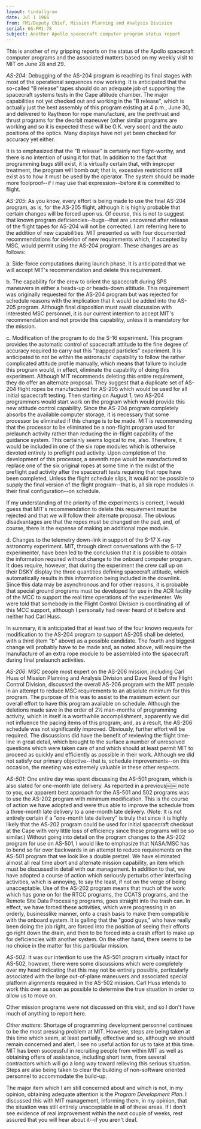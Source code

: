 ```yaml
---
layout: tindallgram
date: Jul 1 1966
from: FM1/Deputy Chief, Mission Planning and Analysis Division
serial: 66-FM1-78
subject: Another Apollo spacecraft computer program status report
---
```

This is another of my gripping reports on the status of the Apollo spacecraft
computer programs and the associated matters based on my weekly visit
to MIT on June 28 and 29.

_AS-204_: Debugging of the AS-204 program is reaching its final stages
with most of the operational sequences now working. It is anticipated
that the so-called "B release" tapes should do an adequate job of supporting
the spacecraft systems tests in the Cape altitude chamber. The
major capabilities not yet checked out and working in the "B release",
which is actually just the best assembly of this program existing at
4 p.m., June 30, and delivered to Raytheon for rope manufacture, are the
prethrust and thrust programs for the deorbit maneuver (other similar
programs are working and so it is expected these will be O.K. very soon)
and the auto positions of the optics. Many displays have not yet been
checked for accuracy yet either.

It is to emphasized that the "B release" is certainly not flight-worthy,
and there is no intention of using it for that. In addition to
the fact that programming bugs still exist, it is virtually certain that,
with improper treatment, the program will bomb out; that is, excessive restrictions
still exist as to how it must be used by the operator. The
system should be made more foolproof--if I may use that expression--before
it is committed to flight.

_AS-205_: As you know, every effort is being made to use the final
AS-204 program, as is, for the AS-205 flight, although it is highly
probable that certain changes will be forced upon us. Of course, this
is not to suggest that known program deficiencies--bugs--that are uncovered
after release of the flight tapes for AS-204 will not be corrected.
I am referring here to the addition of new capabilities. MIT
presented us with four documented recommendations for deletion of new
requirements which, if accepted by MSC, would permit using the AS-204
program. These changes are as follows:

a. Side-force computations during launch phase. It is anticipated
that we will accept MIT's recommendation and delete this requirement.

b. The capability for the crew to orient the spacecraft during
SPS maneuvers in either a heads-up or heads-down attitude. This requirement
was originally requested for the AS-204 program but was rejected for 
schedule reasons with the implication that it would be added into the
AS-205 program. Although final disposition must await discussion 
with interested MSC personnel, it is our current intention to accept MIT's 
recommendation and not provide this capability, unless it is mandatory 
for the mission.

c. Modification of the program to do the S-16 experiment. This
program provides the automatic control of spacecraft attitude to the fine 
degree of accuracy required to carry out this "trapped particles" experiment. 
It is anticipated to not be within the astronauts' capability to 
follow the rather complicated attitude profile manually, which means that 
failure to include this program would, in effect, eliminate the capability 
of doing this experiment. Although MIT recommends deleting this entire 
requirement, they do offer an alternate proposal. They suggest that a 
duplicate set of AS-204 flight ropes be manufactured for AS-205 which 
would be used for all initial spacecraft testing. Then starting on
August 1, two AS-204 programmers would start work on the program which 
would provide this new attitude control capability. Since the AS-204 
program completely absorbs the available computer storage, it is necessary 
that some processor be eliminated if this change is to be made.
MIT is recommending that the processor to be eliminated be a non-flight 
program used for prelaunch activity rather than reducing the in-flight
capability of the guidance system. This certainly seems logical to me, 
also. Therefore, it would be included in one of the six rope modules 
which is otherwise devoted entirely to preflight pad activity. Upon 
completion of the development of this processor, a seventh rope would 
be manufactured to replace one of the six original ropes at some time
in the midst of the preflight pad activity after the spacecraft tests 
requiring that rope have been completed, Unless the flight schedule
slips, it would not be possible to supply the final version of the flight 
program--that is, all six rope modules in their final configuration--on 
schedule.

If my understanding of the priority of the experiments is correct,
I would guess that MIT's recommendation to delete this requirement must 
be rejected and that we will follow their alternate proposal. The obvious 
disadvantages are that the ropes must be changed on the pad, and, 
of course, there is the expense of making an additional rope module.

d. Changes to the telemetry down-link in support of the S-17 X-ray
astronomy experiment. MIT, through direct conversations with the S-17
experimenter, have been led to the conclusion that it is possible to obtain 
the information required without change to the onboard computer program. 
It does require, however, that during the experiment the crew call
up on their DSKY display the three quantities defining spacecraft attitude, 
which automatically results in this information being included in the downlink. 
Since this data may be asynchronous and for other reasons, it is
probable that special ground programs must be developed for use in the
ACR facility of the MCC to support the real time operations of the experimenter. 
We were told that somebody in the Flight Control Division 
is coordinating all of this MCC support, although I personally had never
heard of it before and neither had Carl Huss.

In summary, it is anticipated that at least two of the four known requests
for modification to the AS-204 program to support AS-205 shall be
deleted, with a third (item "b" above) as a possible candidate. The
fourth and biggest change will probably have to be made and, as noted
above, will require the manufacture of an extra rope module to be assembled
into the spacecraft during final prelaunch activities.

_AS-206_: MSC people most expert on the AS-206 mission, including Carl
Huss of Mission Planning and Analysis Division and Dave Reed of the Flight 
Control Division, discussed the overall AS-206 program with the MIT people 
in an attempt to reduce MSC requirements to an absolute minimum for this 
program. The purpose of this was to assist to the maximum extent our
overall effort to have this program available on schedule. Although the
deletions made save in the order of 2½ man-months of programming activity,
which in itself is a worthwhile accomplishment, apparently we did not
influence the pacing items of this program; and, as a result, the AS-206
schedule was not significantly improved. Obviously, further effort will
be required. The discussions did have the benefit of reviewing the flight time-line in great detail, which brought to the surface a number of unresolved 
questions which were taken care of and which should at least permit 
MIT to proceed as quickly and efficiently as possible in their work. 
Although we did not satisfy our primary objective--that is, schedule improvements--on 
this occasion, the meeting was extremely valuable in these 
other respects.

_AS-501_: One entire day was spent discussing the AS-501 program, which
is also slated for one-month late delivery. As reported in a previous￼￼
note to you, our apparent best approach for the AS-501 and 502 programs
was to use the AS-202 program with minimum modification. This is the 
course of action we have adopted and were thus able to improve the schedule 
from a three-month late delivery to a one-month late delivery. (Note:
It is not entirely certain if a "one-month late delivery" is truly that
since it is highly likely that the AS-202 program could be used for initial
spacecraft checkout at the Cape with very little loss of efficiency
since these programs will be so similar.) Without going into detail on
the program changes to the AS-202 program for use on AS-501, I would like
to emphasize that NASA/MSC has to bend so far over backwards in an attempt
to reduce requirements on the AS-501 program that we look like a double
pretzel. We have eliminated almost all real time abort and alternate mission
capability, an item which must be discussed in detail with our management.
In addition to that, we have adopted a course of action which
seriously perturbs other interfacing activities, which is annoying, to
say the least, if not on the verge of being unacceptable. Use of the 
AS-202 program means that much of the work which has gone on for the RTCC
programs, the CCATS programs, and the Remote Site Data Processing programs,
goes straight into the trash can. In effect, we have forced these activities,
which were progressing in an orderly, businesslike manner, onto a 
crash basis to make them compatible with the onboard system. It is
galling that the "good guys," who have really been doing the job right,
are forced into the position of seeing their efforts go right down the
drain, and then to be forced into a crash effort to make up for deficiencies
with another system. On the other hand, there seems to be no choice 
in the matter for this particular mission.

_AS-502_: It was our intention to use the AS-501 program virtually
intact for AS-502, however, there were some discussions which were completely
over my head indicating that this may not be entirely possible,
particularly associated with the large out-of-plane maneuvers and associated
special platform alignments required in the AS-502 mission. Carl
Huss intends to work this over as soon as possible to determine the true
situation in order to allow us to move on.

Other mission programs were not discussed on this visit, and so I
don't have much of anything to report here.

_Other matters_: Shortage of programming development personnel continues
to be the most pressing problem at MIT. However, steps are being
taken at this time which seem, at least partially, effective and so,
although we should remain concerned and alert, I see no useful action
for us to take at this time. MIT has been successful in recruiting people
from within MIT as well as obtaining offers of assistance, including short
term, from several contractors which will go a long way toward relieving
this serious situation. Steps are also being taken to clear the building
of non-software oriented personnel to accommodate the build-up.

The major item which I am still concerned about and which is not, in 
my opinion, obtaining adequate attention is the _Program Development Plan_.
I discussed this with MIT management, informing them, in my opinion, that
the situation was still entirely unacceptable in all of these areas. If 
I don't see evidence of real improvement within the next couple of weeks, 
rest assured that you will hear about it--if you aren't deaf.
